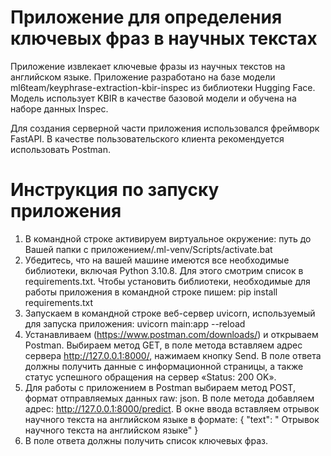 # Приложение для определения ключевых фраз в научных текстах
Приложение извлекает ключевые фразы из научных текстов на английском языке. Приложение разработано на базе модели ml6team/keyphrase-extraction-kbir-inspec из библиотеки Hugging Face. Модель использует KBIR в качестве базовой модели и обучена на наборе данных Inspec.

Для создания серверной части приложения использовался фреймворк FastAPI. В качестве  пользовательского клиента рекомендуется использовать Postman.

# Инструкция по запуску приложения

1.	В командной строке активируем виртуальное окружение: 
путь до Вашей папки с приложением/.ml-venv/Scripts/activate.bat
2.	Убедитесь, что на вашей машине имеются все необходимые библиотеки, включая Python 3.10.8. Для этого смотрим список в requirements.txt. Чтобы установить библиотеки, необходимые для работы приложения в командной строке пишем: 
pip install requirements.txt
3.	Запускаем в командной строке веб-сервер uvicorn, используемый для запуска приложения: 
uvicorn main:app --reload 
4.	Устанавливаем (https://www.postman.com/downloads/) и открываем Postman. Выбираем метод GET, в поле метода вставляем адрес сервера http://127.0.0.1:8000/, нажимаем кнопку Send. В поле ответа должны получить данные с информационной страницы, а также статус успешного обращения на сервер «Status: 200 OK».
5.	Для работы с приложением в Postman выбираем метод POST, формат отправляемых данных raw: json. В поле метода добавляем адрес: http://127.0.0.1:8000/predict. В окне ввода вставляем отрывок научного текста на английском языке в формате:
{
"text": " Отрывок научного текста на английском языке"
}
6. В поле ответа должны получить список ключевых фраз. 
